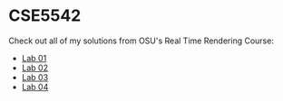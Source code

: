 # CSE5542

Check out all of my solutions from OSU's Real Time Rendering Course:

- [Lab 01][1]
- [Lab 02][2]
- [Lab 03][3]
- [Lab 04][4]

[1]: https://cdn.rawgit.com/jrg94/CSE5542/v1.1.0/Lab01/lab01.html
[2]: https://cdn.rawgit.com/jrg94/CSE5542/v2.1.0/Lab02/lab02.html
[3]: https://cdn.rawgit.com/jrg94/CSE5542/v3.1.0/Lab03/lab03.html
[4]: https://cdn.rawgit.com/jrg94/CSE5542/v4.1.0/Lab04/lab04.html
